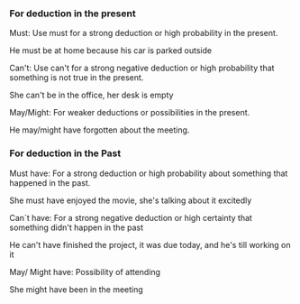 ### For deduction in the present

Must: Use must for a strong deduction or high probability in the present. 

He must be at home because his car is parked outside

Can't: Use can't for a strong negative deduction or high probability that something is not true in the present.

She can't be in the office, her desk is empty

May/Might: For weaker deductions or possibilities in the present. 

He may/might have forgotten about the meeting.

### For deduction in the Past

Must have: For a strong deduction or high probability about something that happened in the past.

She must have enjoyed the movie, she's talking about it excitedly

Can´t have: For a strong negative deduction or high certainty that something didn't happen in the past

He can't have finished the project, it was due today, and he's till working on it

May/ Might have: Possibility of attending

She might have been in the meeting
